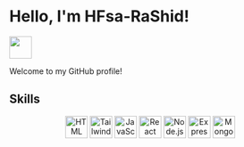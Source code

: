 # Hello, I'm HFsa-RaShid!


<img src="https://www.google.com/url?sa=i&url=https%3A%2F%2Fwww.timesnownews.com%2Fviral%2Fchristmas-gifs-to-share-with-family-and-friends-article-96484966&psig=AOvVaw0_UBxlDKehEBtYcIMXYRhH&ust=1719954672097000&source=images&cd=vfe&opi=89978449&ved=0CBAQjRxqFwoTCLiOyM7ghocDFQAAAAAdAAAAABAE"  width="40" height="40"/>

Welcome to my GitHub profile!

## Skills

<p align="center">
  <img src="https://cdn.jsdelivr.net/gh/devicons/devicon/icons/html5/html5-original.svg" alt="HTML logo" width="40" height="40"/>
  <img src="https://upload.wikimedia.org/wikipedia/commons/d/d5/Tailwind_CSS_Logo.svg" alt="Tailwind CSS logo" width="40" height="40"/>

  <img src="https://cdn.jsdelivr.net/gh/devicons/devicon/icons/javascript/javascript-original.svg" alt="JavaScript logo" width="40" height="40"/>
  <img src="https://cdn.jsdelivr.net/gh/devicons/devicon/icons/react/react-original.svg" alt="React logo" width="40" height="40"/>
  <img src="https://cdn.jsdelivr.net/gh/devicons/devicon/icons/nodejs/nodejs-original.svg" alt="Node.js logo" width="40" height="40"/>
  <img src="https://cdn.jsdelivr.net/gh/devicons/devicon/icons/express/express-original.svg" alt="Express.js logo" width="40" height="40"/>
  <img src="https://cdn.jsdelivr.net/gh/devicons/devicon/icons/mongodb/mongodb-original.svg" alt="MongoDB logo" width="40" height="40"/>
</p>

